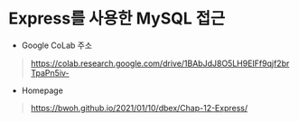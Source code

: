 # Express를 사용한 MySQL 접근

* Google CoLab 주소
> https://colab.research.google.com/drive/1BAbJdJ8O5LH9EIFf9qjf2brTpaPn5iv-

* Homepage
> https://bwoh.github.io/2021/01/10/dbex/Chap-12-Express/
